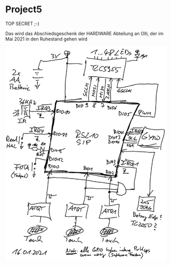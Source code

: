 # Project5
TOP SECRET ;-)

Das wird das Abschiedsgeschenk der HARDWARE Abteilung an Olli, der im Mai 2021 in den Ruhestand gehen wird

<img src="images/BB.png">